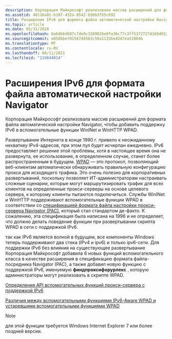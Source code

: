 ```yaml
---
description: Корпорация Майкрософт реализовала массив расширений для формата файла автоматической настройки Navigator, чтобы добавить поддержку IPv6 в вспомогательные функции WinINet и WinHTTP WPAD.
ms.assetid: 40116a01-b18f-432a-8542-b56b3f55c692
title: Расширения IPv6 для формата файла автоматической настройки Navigator
ms.topic: article
ms.date: 05/31/2018
ms.openlocfilehash: 6a6db6d687cfde0c3289026e8fa36c77c3ff5372727d1604652160b0683169b8
ms.sourcegitcommit: e858bbe701567d4583c50a11326e42d7ea51804b
ms.translationtype: MT
ms.contentlocale: ru-RU
ms.lasthandoff: 08/11/2021
ms.locfileid: "119644014"
---
```

# <a name="ipv6-extensions-to-navigator-auto-config-file-format"></a>Расширения IPv6 для формата файла автоматической настройки Navigator

Корпорация Майкрософт реализовала массив расширений для формата файла автоматической настройки Navigator, чтобы добавить поддержку IPv6 в вспомогательные функции WinINet и WinHTTP WPAD.

Развертывание Интернета в конце 1990 г. привело к неожиданному нехваткеу IPv4-адресов, при этом пул будет исчерпан ежедневно. IPv6 предоставляет решение этой проблемы, хотя в настоящее время она не развернута, ее использование, в определенном случае, станет более распространенным в будущем. [WPAD](https://www.ietf.org/proceedings/45/I-D/draft-ietf-wrec-wpad-00.txt) — это протокол, позволяющий веб-клиентам автоматически обнаруживать правильную конфигурацию прокси для исходящего трафика. Это очень полезно для корпоративных развертываний, поскольку позволяет ИТ-администраторам настраивать сложные сценарии, которые могут маршрутизировать трафик для всех клиентов на определенные прокси-серверы на основе целевого сервера, к которому клиенты пытаются подключиться. Службы WinINet и WinHTTP поддерживают вспомогательные функции WPAD в соответствии со [спецификацией формата файла настройки прокси-сервера Navigator (PAC)](https://web.archive.org/web/20060424005037/wp.netscape.com/eng/mozilla/2.0/relnotes/demo/proxy-live.html), который стал стандартом де-факто. К сожалению, эта спецификация была написана на 1996 и не определяет, что должно делать поведение функции при развертывании скрипта WPAD в сети с поддержкой IPv6.

так как IPv6 является волной в будущем, все компоненты Windows теперь поддерживают два стека (IPv4 и ipv6) и только ipv6-сети. Для поддержки IPv6 без влияния на существующее развертывание Корпорация Майкрософт добавила 6 новых функций вспомогательного класса в качестве расширения в спецификацию формата файла-посредника Navigator (PAC), а также добавил новую функцию с поддержкой IPv6, именуемую **финдпроксифорурлекс** , которую администраторы могут реализовать в скрипте WPAD.

<dl> <dt>

[Определения API вспомогательных функций прокси-сервера с поддержкой IPv6](ipv6-aware-proxy-helper-api-definitions.md)
</dt> <dd></dd> <dt>

[Различия между вспомогательными функциями IPv6-Aware WPAD и устаревшими вспомогательными функциями WPAD](differences-between-ipv6-aware-wpad-helper-functions-and-legacy-wpad-helper-functions.md)
</dt> <dd></dd> </dl>

> [!Note]  
> для этой функции требуется Windows Internet Explorer 7 или более поздней версии.

 

 

 



